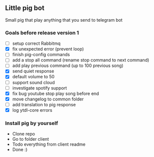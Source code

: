 ## Little pig bot
Small pig that play anything that you send to telegram bot

### Goals before release version 1
- [ ] setup correct Rabbitmq
- [X] fix unexpected error (prevent loop)
- [ ] finish pig-config commands
- [ ] add a stop all command (rename stop command to next command)
- [ ] add play previous command (up to 100 previous song)
- [x] send quiet response
- [x] default volume to 50
- [ ] support sound cloud
- [ ] investigate spotify support
- [x] fix bug youtube stop play song before end
- [x] move changelog to common folder
- [ ] add translation to pig response
- [x] log ytdl-core errors

### Install pig by yourself
- Clone repo
- Go to folder client
- Todo everything from client readme
- Done :) 
